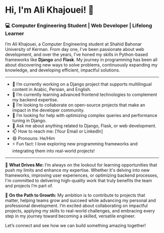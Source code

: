# Hi, I'm Ali Khajouei! 👋

### 💻 Computer Engineering Student | Web Developer | Lifelong Learner

I’m Ali Khajouei, a Computer Engineering student at Shahid Bahonar University of Kerman. From day one, I've been passionate about web development, and over the years, I’ve honed my skills in Python-based frameworks like **Django** and **Flask**. My journey in programming has been all about discovering new ways to solve problems, continuously expanding my knowledge, and developing efficient, impactful solutions.

---

- 🔭 I’m currently working on a Django project that supports multilingual content in Arabic, Persian, and English.
- 🌱 I’m currently learning advanced frontend technologies to complement my backend expertise.
- 👯 I’m looking to collaborate on open-source projects that make an impact in the developer community.
- 🤔 I’m looking for help with optimizing complex queries and performance tuning in Django.
- 💬 Ask me about anything related to Django, Flask, or web development.
- 📫 How to reach me: [Your Email or LinkedIn]
- 😄 Pronouns: He/Him
- ⚡ Fun fact: I love exploring new programming frameworks and integrating them into real-world projects!

---

🌱 **What Drives Me:** I’m always on the lookout for learning opportunities that push my limits and enhance my expertise. Whether it's delving into new frameworks, improving user experiences, or optimizing backend processes, I'm committed to delivering high-quality work that truly benefits the team and projects I’m part of.

🚀 **On the Path to Growth:** My ambition is to contribute to projects that matter, helping teams grow and succeed while advancing my personal and professional development. I’m excited about collaborating on impactful projects, applying my skills to real-world challenges, and embracing every step in my journey toward becoming a skilled, versatile engineer.

Let’s connect and see how we can build something amazing together!
